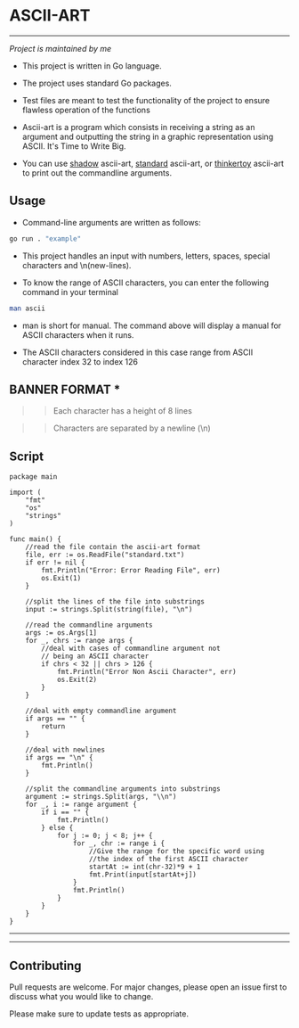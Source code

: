# ASCII-ART

***


*Project is maintained by me*

+ This project is written in Go language.

* The project uses standard Go packages.

+ Test files are meant to test the functionality of the project to ensure flawless operation of the functions

+ Ascii-art is a program which consists in receiving a string as an argument and outputting the string in a graphic representation using ASCII. It's Time to Write Big.

+ You can use [shadow](https://learn.zone01kisumu.ke/git/root/public/src/branch/master/subjects/ascii-art/shadow.txt) ascii-art, [standard](https://learn.zone01kisumu.ke/git/root/public/src/branch/master/subjects/ascii-art/standard.txt) ascii-art, or [thinkertoy](https://learn.zone01kisumu.ke/git/root/public/src/branch/master/subjects/ascii-art/thinkertoy.txt) ascii-art to print out the commandline arguments.

## Usage

+ Command-line arguments are written as follows:

```bash 
go run . "example"
```


+ This project handles an input with numbers, letters, spaces, special characters and \n(new-lines).

* To know the range of ASCII characters, you can enter the following command in your terminal

```bash
man ascii
```
* man is short for manual. The command above will display a manual for ASCII characters when it runs.

+ The ASCII characters considered in this case range from ASCII character index 32 to index 126

## BANNER FORMAT *

>> Each character has a height of 8 lines

>> Characters are separated by a newline (\n)


## Script

```
package main

import (
	"fmt"
	"os"
	"strings"
)

func main() {
    //read the file contain the ascii-art format
	file, err := os.ReadFile("standard.txt")
	if err != nil {
		fmt.Println("Error: Error Reading File", err)
		os.Exit(1)
	}

    //split the lines of the file into substrings
	input := strings.Split(string(file), "\n")

    //read the commandline arguments
	args := os.Args[1]
	for _, chrs := range args {
        //deal with cases of commandline argument not 
        // being an ASCII character
		if chrs < 32 || chrs > 126 {
			fmt.Println("Error Non Ascii Character", err)
			os.Exit(2)
		}
	}

    //deal with empty commandline argument
	if args == "" {
		return
	}

    //deal with newlines
	if args == "\n" {
		fmt.Println()
	}

    //split the commandline arguments into substrings
	argument := strings.Split(args, "\\n")
	for _, i := range argument {
		if i == "" {
			fmt.Println()
		} else {
			for j := 0; j < 8; j++ {
				for _, chr := range i {
                    //Give the range for the specific word using
                    //the index of the first ASCII character
					startAt := int(chr-32)*9 + 1
					fmt.Print(input[startAt+j])
				}
				fmt.Println()
			}
		}
	}
}

```


---
---


## Contributing

Pull requests are welcome. For major changes, please open an issue first
to discuss what you would like to change.

Please make sure to update tests as appropriate.
